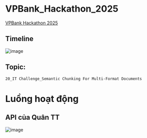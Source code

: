 # VPBank_Hackathon_2025
[VPBank Hackathon 2025](https://tuyendung.vpbank.com.vn/landing/VPBankTechnologyHackathon2025.html)
## Timeline
![image](https://github.com/user-attachments/assets/846a836b-2140-4042-ab48-4f5440d05cb0)

## Topic: 
`20_IT Challenge_Semantic Chunking For Multi-Format Documents`

# Luồng hoạt động
## API của Quân TT
![image](https://github.com/user-attachments/assets/2261bfb8-da08-4ab8-9ff1-b701f3e69090)

